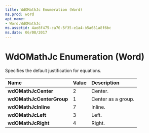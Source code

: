 ```yaml
---
title: WdOMathJc Enumeration (Word)
ms.prod: word
api_name:
- Word.WdOMathJc
ms.assetid: 4ae8f475-ca70-5f35-e1a4-b5a651a8f6bc
ms.date: 06/08/2017
---
```



# WdOMathJc Enumeration (Word)

Specifies the default justification for equations.



|**Name**|**Value**|**Description**|
|:-----|:-----|:-----|
| **wdOMathJcCenter**|2|Center.|
| **wdOMathJcCenterGroup**|1|Center as a group.|
| **wdOMathJcInline**|7|Inline.|
| **wdOMathJcLeft**|3|Left.|
| **wdOMathJcRight**|4|Right.|

